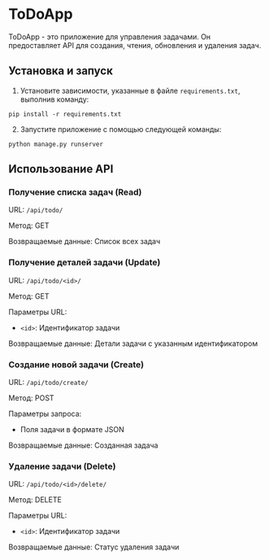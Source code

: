 # ToDoApp

ToDoApp - это приложение для управления задачами. Он предоставляет API для создания, чтения, обновления и удаления задач.

## Установка и запуск

1. Установите зависимости, указанные в файле `requirements.txt`, выполнив команду:
```
pip install -r requirements.txt
```
2. Запустите приложение с помощью следующей команды:
```
python manage.py runserver
```

## Использование API

### Получение списка задач (Read)
URL: `/api/todo/`

Метод: GET

Возвращаемые данные: Список всех задач

### Получение деталей задачи (Update)
URL: `/api/todo/<id>/`

Метод: GET

Параметры URL:
- `<id>`: Идентификатор задачи

Возвращаемые данные: Детали задачи с указанным идентификатором

### Создание новой задачи (Create)
URL: `/api/todo/create/`

Метод: POST

Параметры запроса:
- Поля задачи в формате JSON

Возвращаемые данные: Созданная задача

### Удаление задачи (Delete)
URL: `/api/todo/<id>/delete/`

Метод: DELETE

Параметры URL:
- `<id>`: Идентификатор задачи

Возвращаемые данные: Статус удаления задачи



